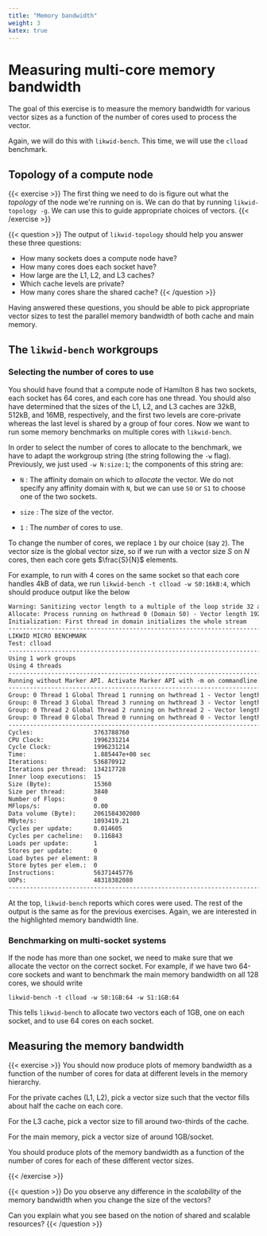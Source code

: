 ```yaml
---
title: "Memory bandwidth"
weight: 3
katex: true
---
```


# Measuring multi-core memory bandwidth

The goal of this exercise is to measure the memory bandwidth for
various vector sizes as a function of the number of cores used to
process the vector.

Again, we will do this with `likwid-bench`. This time, we will use the
`clload` benchmark.

## Topology of a compute node

{{< exercise >}}
The first thing we need to do is figure out what the _topology_ of the
node we're running on is. We can do that by running `likwid-topology
-g`. We can use this to guide appropriate choices of vectors.
{{< /exercise >}}

{{< question >}}
The output of `likwid-topology` should help you answer these three
questions:
+ How many sockets does a compute node have?
+ How many cores does each socket have?
+ How large are the L1, L2, and L3 caches?
+ Which cache levels are private?
+ How many cores share the shared cache?
{{< /question >}}

Having answered these questions, you should be able to pick appropriate
vector sizes to test the parallel memory bandwidth of both cache and
main memory.

## The `likwid-bench` workgroups
### Selecting the number of cores to use

You should have found that a compute node of Hamilton 8 has two sockets, each
socket has 64 cores, and each core has one thread. You should also have
determined that the sizes of the L1, L2, and L3 caches are 32kB, 512kB, and
16MB, respectively, and the first two levels are core-private whereas the last
level is shared by a group of four cores. Now we want to run some memory
benchmarks on multiple cores with `likwid-bench`.

In order to select the number of cores to allocate to the benchmark, we have to
adapt the workgroup string (the string following the `-w` flag). Previously, we
just used `-w N:size:1`; the components of this string are:

+ `N`
: The affinity domain on which to _allocate_ the vector. We do not specify any
  affinity domain with `N`, but we can use `S0` or `S1` to choose one of the two
  sockets.

+ `size`
: The size of the vector.

+ `1`
: The _number_ of cores to use.

To change the number of cores, we replace `1` by our choice (say `2`).
The vector size is the global vector size, so if we run with a vector
size $S$ on $N$ cores, then each core gets $\frac{S}{N}$ elements.

For example, to run with 4 cores on the same socket so that each core
handles 4kB of data, we run `likwid-bench -t clload -w S0:16kB:4`, which
should produce output like the below

```txt {linenos=false,hl_lines=[30]}
Warning: Sanitizing vector length to a multiple of the loop stride 32 and thread count 4 from 2000 elements (16000 bytes) to 1920 elements (15360 bytes)
Allocate: Process running on hwthread 0 (Domain S0) - Vector length 1920/15360 Offset 0 Alignment 512
Initialization: First thread in domain initializes the whole stream
--------------------------------------------------------------------------------
LIKWID MICRO BENCHMARK
Test: clload
--------------------------------------------------------------------------------
Using 1 work groups
Using 4 threads
--------------------------------------------------------------------------------
Running without Marker API. Activate Marker API with -m on commandline.
--------------------------------------------------------------------------------
Group: 0 Thread 1 Global Thread 1 running on hwthread 1 - Vector length 480 Offset 480
Group: 0 Thread 3 Global Thread 3 running on hwthread 3 - Vector length 480 Offset 1440
Group: 0 Thread 2 Global Thread 2 running on hwthread 2 - Vector length 480 Offset 960
Group: 0 Thread 0 Global Thread 0 running on hwthread 0 - Vector length 480 Offset 0
--------------------------------------------------------------------------------
Cycles:                 3763788760
CPU Clock:              1996231214
Cycle Clock:            1996231214
Time:                   1.885447e+00 sec
Iterations:             536870912
Iterations per thread:  134217728
Inner loop executions:  15
Size (Byte):            15360
Size per thread:        3840
Number of Flops:        0
MFlops/s:               0.00
Data volume (Byte):     2061584302080
MByte/s:                1093419.21
Cycles per update:      0.014605
Cycles per cacheline:   0.116843
Loads per update:       1
Stores per update:      0
Load bytes per element: 8
Store bytes per elem.:  0
Instructions:           56371445776
UOPs:                   48318382080
--------------------------------------------------------------------------------
```

At the top, `likwid-bench` reports which cores were used. The rest of
the output is the same as for the previous exercises. Again, we are
interested in the highlighted memory bandwidth line.

### Benchmarking on multi-socket systems

If the node has more than one socket, we need to make sure that we
allocate the vector on the correct socket. For example, if we have two
64-core sockets and want to benchmark the main memory bandwidth on all 128
cores, we should write

```
likwid-bench -t clload -w S0:1GB:64 -w S1:1GB:64
```

This tells `likwid-bench` to allocate two vectors each of 1GB, one on
each socket, and to use 64 cores on each socket.


## Measuring the memory bandwidth

{{< exercise >}}
You should now produce plots of memory bandwidth as a function of the
number of cores for data at different levels in the memory hierarchy.

For the private caches (L1, L2), pick a vector size such that the
vector fills about half the cache on each core.

For the L3 cache, pick a vector size to fill around two-thirds of the
cache.

For the main memory, pick a vector size of around 1GB/socket.

You should produce plots of the memory bandwidth as a function of the
number of cores for each of these different vector sizes.

{{< /exercise >}}

{{< question >}}
Do you observe any difference in the _scalability_ of the memory
bandwidth when you change the size of the vectors?

Can you explain what you see based on the notion of shared and
scalable resources?
{{< /question >}}

